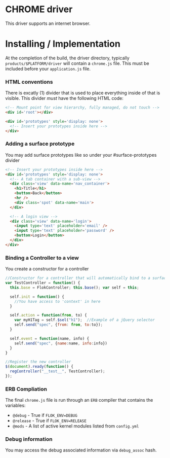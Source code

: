 # CHROME driver
This driver supports an internet browser.

# Installing / Implementation
At the completion of the build, the driver directory, typically `products/$PLATFORM/driver` will contain a `chrome.js` file.  This must be included
before your `application.js` file.

### HTML conventions
There is excatly (1) divider that is used to place everything inside of that is visible.  This divider *must* have the following HTML code:
```html
<!-- Mount point for view hierarchy, fully managed, do not touch -->
<div id='root'></div>

<div id='prototypes' style='display: none'>
  <!-- Insert your prototypes inside here -->
</div>

```

### Adding a surface prototype
You may add surface prototypes like so under your #surface-prototypes divider
```html
<!-- Insert your prototypes inside here -->
<div id='prototypes' style='display: none'>
  <!-- A tab container with a sub-view -->
  <div class='view' data-name='nav_container'>
    <h1>Title</h1>
    <button>Back</button>
    <hr />
    <div class='spot' data-name='main'>
  </div>

  <!-- A login view -->
  <div class='view' data-name='login'>
    <input type='text' placeholder='email' />
    <input type='text' placeholder='password' />
    <button>Login</button>
  </div>
</div>
```

### Binding a Controller to a view
You create a constructor for a controller
```js
//Constructor for a controller that will automatically bind to a surface with the attribute 'data-name=tab_controller'
var TestController = function() {
  this.base = FlokController; this.base(); var self = this;

  self.init = function() {
    //You have access to 'context' in here
  }

  self.action = function(from, to) {
    var myH1Tag = self.$sel("h1");  //Example of a jQuery selector
    self.send("spec", {from: from, to:to});
  }

  self.event = function(name, info) {
    self.send("spec", {name:name, info:info})
  }
}

//Register the new controller
$(document).ready(function() {
  regController("__test__", TestController);
});

```

### ERB Compliation
The final `chrome.js` file is run through an `ERB` compiler that contains the variables:
  * `@debug` - True if `FLOK_ENV=DEBUG`
  * `@release` - True if `FLOK_ENV=RELEASE`
  * `@mods` - A list of active kernel modules listed from `config.yml`

### Debug information
You may access the debug associated information via `debug_assoc` hash.
